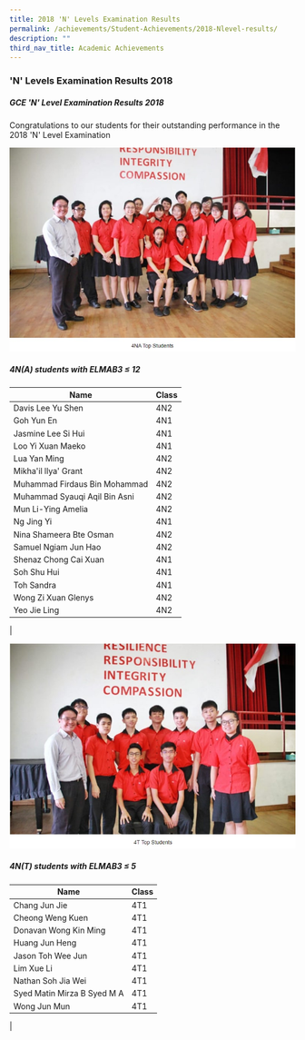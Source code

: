```yaml
---
title: 2018 'N' Levels Examination Results
permalink: /achievements/Student-Achievements/2018-Nlevel-results/
description: ""
third_nav_title: Academic Achievements
---
```

### 'N' Levels Examination Results 2018

##### GCE 'N' Level Examination Results 2018
Congratulations to our students for their outstanding performance in the 2018 'N' Level Examination

![](/images/4na%20top%20students%20w%20caption.jpg)

##### 4N(A) students with ELMAB3 ≤ 12

| Name | Class |
|---|---|
| Davis Lee Yu Shen | 4N2 |
| Goh Yun En | 4N1 |
| Jasmine Lee Si Hui | 4N1 |
| Loo Yi Xuan Maeko | 4N1 |
| Lua Yan Ming | 4N2 |
| Mikha'il llya' Grant | 4N2 |
| Muhammad Firdaus Bin Mohammad | 4N2 |
| Muhammad Syauqi Aqil Bin Asni | 4N2 |
| Mun Li-Ying Amelia | 4N2 |
| Ng Jing Yi | 4N1 |
| Nina Shameera Bte Osman | 4N2 |
| Samuel Ngiam Jun Hao | 4N2 |
| Shenaz Chong Cai Xuan | 4N1 |
| Soh Shu Hui | 4N1 |
| Toh Sandra | 4N1 |
| Wong Zi Xuan Glenys | 4N2 |
| Yeo Jie Ling | 4N2 |
|

![](/images/4t%20top%20students.jpg)

##### 4N(T) students with ELMAB3 ≤ 5

| Name | Class |
|---|---|
| Chang Jun Jie | 4T1 |
| Cheong Weng Kuen | 4T1 |
| Donavan Wong Kin Ming | 4T1 |
| Huang Jun Heng | 4T1 |
| Jason Toh Wee Jun | 4T1 |
| Lim Xue Li | 4T1 |
| Nathan Soh Jia Wei | 4T1 |
| Syed Matin Mirza B Syed M A | 4T1 |
| Wong Jun Mun | 4T1 |
|